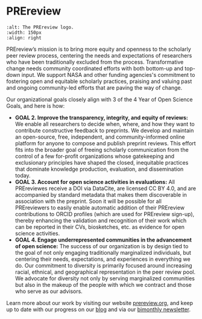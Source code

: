 # PREreview
```{image} /About/logos/PREreview-logo.png
:alt: The PREreview logo.
:width: 150px
:align: right
```
PREreview’s mission is to bring more equity and openness to the scholarly peer review process, centering the needs and expectations of researchers who have been traditionally excluded from the process. Transformative change needs community coordinated efforts with both bottom-up and top-down input. We support NASA and other funding agencies's commitment to fostering open and equitable scholarly practices, praising and valuing past and ongoing community-led efforts that are paving the way of change.

Our organizational goals closely align with 3 of the 4 Year of Open Science Goals, and here is how:

* **GOAL 2. Improve the transparency, integrity, and equity of reviews:** We enable all researchers to decide when, where, and how they want to contribute constructive feedback to preprints. We develop and maintain an open-source, free, independent, and community-informed online platform for anyone to compose and publish preprint reviews. This effort fits into the broader goal of freeing scholarly communication from the control of a few for-profit organizations whose gatekeeping and exclusionary principles have shaped the closed, inequitable practices that dominate knowledge production, evaluation, and dissemination today.  
* **GOAL 3. Account for open science activities in evaluations:** All PREreviewes receive a DOI via DataCite, are licensed CC BY 4.0, and are accompanied by standard metadata that makes them discoverable in association with the preprint. Soon it will be possible for all PREreviewers to easily enable automatic addition of their PREreview contributions to ORCID profiles (which are used for PREreview sign-up), thereby enhancing the validation and recognition of their work which can be reported in their CVs, biosketches, etc. as evidence for open science activities.
* **GOAL 4. Engage underrepresented communities in the advancement of open science:** The success of our organization is by design tied to the goal of not only engaging traditionally marginalized individuals, but centering their needs, expectations, and experiences in everything we do. Our commitment to diversity is primarily focused around increasing racial, ethnical, and geographical representation in the peer review pool. We advocate for diversity not only by serving marginalized communities but also in the makeup of the people with which we contract and those who serve as our advisors.  


Learn more about our work by visiting our website [prereview.org](https://prereview.org), and keep up to date with our progress on our [blog](https://content.prereview.org) and via our [bimonthly newsletter](https://mailchi.mp/97886570610a/prereview-newsletter-signup). 
